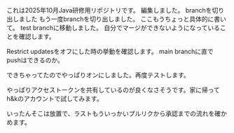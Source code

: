 これは2025年10月Java研修用リポジトリです。
編集しました。
branchを切り出しました
もう一度branchを切り出しました。
ここもうちょっと具体的に書いて。
test branchに移動しました。
自分でマージができないようになっていることを確認します。


Restrict updatesをオフにした時の挙動を確認します。
main branchに直でpushはできるのか。

できちゃってたのでやっぱりオンにしました。再度テストします。

やっぱりアクセストークンを共有しているのが良くなさそうです。家に帰ってh&kのアカウントで試してみます。

いったんそこは放置で、ラストもういっかいプルリクから承認までの流れを確かめます。


